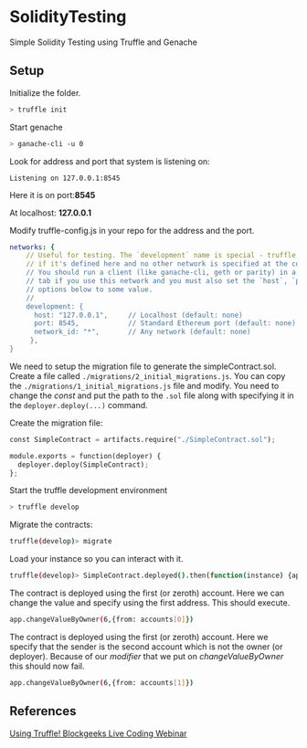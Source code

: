 # SolidityTesting

Simple Solidity Testing using Truffle and Genache

## Setup

Initialize the folder.

```bash
> truffle init
```

Start genache
```bash
> ganache-cli -u 0
```

Look for address and port that system is listening on: 

```Listening on 127.0.0.1:8545```

Here it is on port:**8545**

At localhost: **127.0.0.1**

Modify truffle-config.js in your repo for the address and the port.

```yaml 
networks: {
    // Useful for testing. The `development` name is special - truffle uses it by default
    // if it's defined here and no other network is specified at the command line.
    // You should run a client (like ganache-cli, geth or parity) in a separate terminal
    // tab if you use this network and you must also set the `host`, `port` and `network_id`
    // options below to some value.
    //
    development: {
      host: "127.0.0.1",     // Localhost (default: none)
      port: 8545,            // Standard Ethereum port (default: none)
      network_id: "*",       // Any network (default: none)
     },
}
```

We need to setup the migration file to generate the simpleContract.sol. Create a file called ```./migrations/2_initial_migrations.js```. You can copy the ```./migrations/1_initial_migrations.js``` file and modify. You need to change the *const* and put the path to the ```.sol``` file along with specifying it in the ```deployer.deploy(...)``` command.


Create the migration file:

```python
const SimpleContract = artifacts.require("./SimpleContract.sol");

module.exports = function(deployer) {
  deployer.deploy(SimpleContract);
};

```

Start the truffle development environment 
```bash
> truffle develop
```

Migrate the contracts:

```bash
truffle(develop)> migrate
```

Load your instance so you can interact with it.
```bash
truffle(develop)> SimpleContract.deployed().then(function(instance) {app = instance;})
```

The contract is deployed using the first (or zeroth) account. Here we can change the value and specify using the first address.
This should execute.

```bash
app.changeValueByOwner(6,{from: accounts[0]})
```
The contract is deployed using the first (or zeroth) account. Here we specify that the sender is the second account which is not the owner (or deployer). Because of our *modifier* that we put on *changeValueByOwner* this should now fail.

```bash
app.changeValueByOwner(6,{from: accounts[1]})
```


## References

[Using Truffle! Blockgeeks Live Coding Webinar](https://youtu.be/nRySHw123x8)